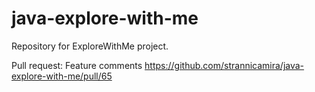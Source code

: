 # java-explore-with-me
Repository for ExploreWithMe project.

Pull request: Feature comments
https://github.com/strannicamira/java-explore-with-me/pull/65

